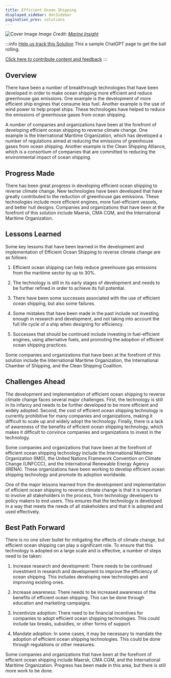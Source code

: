 ```yaml
---
title: Efficient Ocean Shipping
displayed_sidebar: docSidebar
pagination_prev: solutions
---
```


![Cover Image](../static/img/efficient-ocean-shipping.png)
_Image Credit: [Marine Insight](https://www.marineinsight.com/maritime-law/energy-efficiency-design-index/)_

:::info [Help us track this Solution](contribute)
This a sample ChatGPT page to get the ball rolling.

[Click here to contribute content and feedback](contribute)
:::

## Overview

There have been a number of breakthrough technologies that have been developed in order to make ocean shipping more efficient and reduce greenhouse gas emissions. One example is the development of more efficient ship engines that consume less fuel. Another example is the use of wind power to help propel ships. These technologies have helped to reduce the emissions of greenhouse gases from ocean shipping.

A number of companies and organizations have been at the forefront of developing efficient ocean shipping to reverse climate change. One example is the International Maritime Organization, which has developed a number of regulations aimed at reducing the emissions of greenhouse gases from ocean shipping. Another example is the Clean Shipping Alliance, which is a consortium of companies that are committed to reducing the environmental impact of ocean shipping.

## Progress Made

There has been great progress in developing efficient ocean shipping to reverse climate change. New technologies have been developed that have greatly contributed to the reduction of greenhouse gas emissions. These technologies include more efficient engines, more fuel-efficient vessels, and better hull designs. Companies and organizations that have been at the forefront of this solution include Maersk, CMA CGM, and the International Maritime Organization.

## Lessons Learned

Some key lessons that have been learned in the development and implementation of Efficient Ocean Shipping to reverse climate change are as follows:

1. Efficient ocean shipping can help reduce greenhouse gas emissions from the maritime sector by up to 30%.

2. The technology is still in its early stages of development and needs to be further refined in order to achieve its full potential.

3. There have been some successes associated with the use of efficient ocean shipping, but also some failures.

4. Some mistakes that have been made in the past include not investing enough in research and development, and not taking into account the full life cycle of a ship when designing for efficiency.

5. Successes that should be continued include investing in fuel-efficient engines, using alternative fuels, and promoting the adoption of efficient ocean shipping practices.

Some companies and organizations that have been at the forefront of this solution include the International Maritime Organization, the International Chamber of Shipping, and the Clean Shipping Coalition.

## Challenges Ahead

The development and implementation of efficient ocean shipping to reverse climate change faces several major challenges. First, the technology is still in its infancy and needs to be further developed to be more efficient and widely adopted. Second, the cost of efficient ocean shipping technology is currently prohibitive for many companies and organizations, making it difficult to scale up and widely adopt the technology. Finally, there is a lack of awareness of the benefits of efficient ocean shipping technology, which makes it difficult to convince companies and organizations to invest in the technology.

Some companies and organizations that have been at the forefront of efficient ocean shipping technology include the International Maritime Organization (IMO), the United Nations Framework Convention on Climate Change (UNFCCC), and the International Renewable Energy Agency (IRENA). These organizations have been working to develop efficient ocean shipping technology and promote its adoption worldwide.

One of the major lessons learned from the development and implementation of efficient ocean shipping to reverse climate change is that it is important to involve all stakeholders in the process, from technology developers to policy makers to end users. This ensures that the technology is developed in a way that meets the needs of all stakeholders and that it is adopted and used effectively.

## Best Path Forward

There is no one silver bullet for mitigating the effects of climate change, but efficient ocean shipping can play a significant role. To ensure that this technology is adopted on a large scale and is effective, a number of steps need to be taken:

1. Increase research and development: There needs to be continued investment in research and development to improve the efficiency of ocean shipping. This includes developing new technologies and improving existing ones.

2. Increase awareness: There needs to be increased awareness of the benefits of efficient ocean shipping. This can be done through education and marketing campaigns.

3. Incentivize adoption: There need to be financial incentives for companies to adopt efficient ocean shipping technologies. This could include tax breaks, subsidies, or other forms of support.

4. Mandate adoption: In some cases, it may be necessary to mandate the adoption of efficient ocean shipping technologies. This could be done through regulations or other measures.

Some companies and organizations that have been at the forefront of efficient ocean shipping include Maersk, CMA CGM, and the International Maritime Organization. Progress has been made in this area, but there is still more work to be done.
